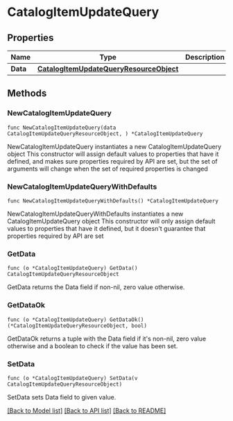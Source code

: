 # CatalogItemUpdateQuery

## Properties

Name | Type | Description | Notes
------------ | ------------- | ------------- | -------------
**Data** | [**CatalogItemUpdateQueryResourceObject**](CatalogItemUpdateQueryResourceObject.md) |  | 

## Methods

### NewCatalogItemUpdateQuery

`func NewCatalogItemUpdateQuery(data CatalogItemUpdateQueryResourceObject, ) *CatalogItemUpdateQuery`

NewCatalogItemUpdateQuery instantiates a new CatalogItemUpdateQuery object
This constructor will assign default values to properties that have it defined,
and makes sure properties required by API are set, but the set of arguments
will change when the set of required properties is changed

### NewCatalogItemUpdateQueryWithDefaults

`func NewCatalogItemUpdateQueryWithDefaults() *CatalogItemUpdateQuery`

NewCatalogItemUpdateQueryWithDefaults instantiates a new CatalogItemUpdateQuery object
This constructor will only assign default values to properties that have it defined,
but it doesn't guarantee that properties required by API are set

### GetData

`func (o *CatalogItemUpdateQuery) GetData() CatalogItemUpdateQueryResourceObject`

GetData returns the Data field if non-nil, zero value otherwise.

### GetDataOk

`func (o *CatalogItemUpdateQuery) GetDataOk() (*CatalogItemUpdateQueryResourceObject, bool)`

GetDataOk returns a tuple with the Data field if it's non-nil, zero value otherwise
and a boolean to check if the value has been set.

### SetData

`func (o *CatalogItemUpdateQuery) SetData(v CatalogItemUpdateQueryResourceObject)`

SetData sets Data field to given value.



[[Back to Model list]](../README.md#documentation-for-models) [[Back to API list]](../README.md#documentation-for-api-endpoints) [[Back to README]](../README.md)


